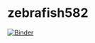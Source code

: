 # zebrafish582
[![Binder](http://mybinder.org/badge.svg)](http://mybinder.org:/repo/sethhirsh/zebrafish582)